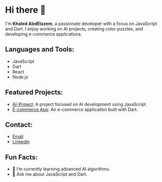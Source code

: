 # Hi there 👋
I'm **Khaled AbdElazem**, a passionate developer with a focus on JavaScript and Dart. I enjoy working on AI projects, creating color puzzles, and developing e-commerce applications.

## Languages and Tools:
- JavaScript
- Dart
- React
- Node.js

## Featured Projects:
- [AI-Project](https://github.com/KhaledAbdElazem/AI-PROJECT): A project focused on AI development using JavaScript.
- [E-commerce App](https://github.com/KhaledAbdElazem/e_commerce_app): An e-commerce application built with Dart.

## Contact:
- [Email](khaledabdelazem.work@gmail.com)
- [LinkedIn](https://www.linkedin.com/in/khaledabdelazem)

## Fun Facts:
- 🌱 I’m currently learning advanced AI algorithms.
- 💬 Ask me about JavaScript and Dart.
